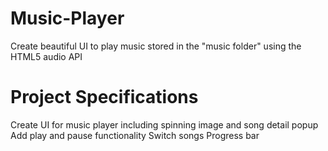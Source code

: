 # Music-Player

Create beautiful UI to play music stored in the "music folder" using the HTML5 audio API

# Project Specifications

Create UI for music player including spinning image and song detail popup
Add play and pause functionality
Switch songs
Progress bar
